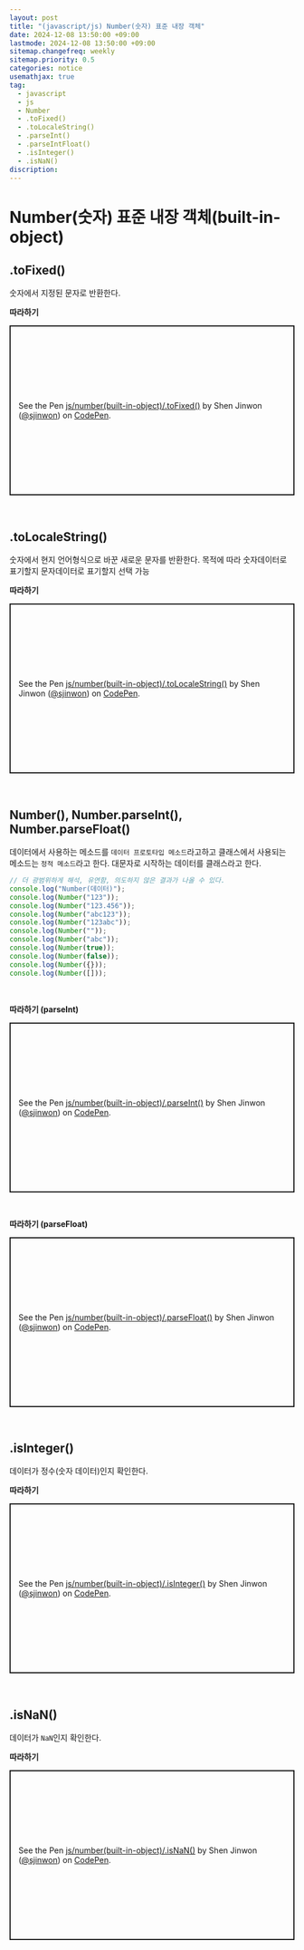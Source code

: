 ```yaml
---
layout: post
title: "(javascript/js) Number(숫자) 표준 내장 객체"
date: 2024-12-08 13:50:00 +09:00
lastmode: 2024-12-08 13:50:00 +09:00
sitemap.changefreq: weekly
sitemap.priority: 0.5
categories: notice
usemathjax: true
tag:
  - javascript
  - js
  - Number
  - .toFixed()
  - .toLocaleString()
  - .parseInt()
  - .parseIntFloat()
  - .isInteger()
  - .isNaN()
discription:
---
```


# Number(숫자) 표준 내장 객체(built-in-object)

## .toFixed()

숫자에서 지정된 문자로 반환한다.

**따라하기**

<p class="codepen" data-height="300" data-default-tab="js,result" data-slug-hash="xbKVYeO" data-pen-title="js/number(built-in-object)/.toFixed()" data-user="sjinwon" style="height: 300px; box-sizing: border-box; display: flex; align-items: center; justify-content: center; border: 2px solid; margin: 1em 0; padding: 1em;">
  <span>See the Pen <a href="https://codepen.io/sjinwon/pen/xbKVYeO">
  js/number(built-in-object)/.toFixed()</a> by Shen Jinwon (<a href="https://codepen.io/sjinwon">@sjinwon</a>)
  on <a href="https://codepen.io">CodePen</a>.</span>
</p>
<script async src="https://cpwebassets.codepen.io/assets/embed/ei.js"></script>

<br>

## .toLocaleString()

숫자에서 현지 언어형식으로 바꾼 새로운 문자를 반환한다. 목적에 따라 숫자데이터로 표기할지 문자데이터로 표기할지 선택 가능

**따라하기**

<p class="codepen" data-height="300" data-default-tab="js,result" data-slug-hash="ByBKYEP" data-pen-title="js/number(built-in-object)/.toLocaleString()" data-user="sjinwon" style="height: 300px; box-sizing: border-box; display: flex; align-items: center; justify-content: center; border: 2px solid; margin: 1em 0; padding: 1em;">
  <span>See the Pen <a href="https://codepen.io/sjinwon/pen/ByBKYEP">
  js/number(built-in-object)/.toLocaleString()</a> by Shen Jinwon (<a href="https://codepen.io/sjinwon">@sjinwon</a>)
  on <a href="https://codepen.io">CodePen</a>.</span>
</p>
<script async src="https://cpwebassets.codepen.io/assets/embed/ei.js"></script>

<br>

## Number(), Number.parseInt(), Number.parseFloat()

데이터에서 사용하는 메소드를 `데이터 프로토타입 메소드`라고하고 클래스에서 사용되는 메소드는 `정적 메소드`라고 한다. 대문자로 시작하는 데이터를 클래스라고 한다.

```js
// 더 광범위하게 해석, 유연함, 의도하지 않은 결과가 나올 수 있다.
console.log("Number(데이터)");
console.log(Number("123"));
console.log(Number("123.456"));
console.log(Number("abc123"));
console.log(Number("123abc"));
console.log(Number(""));
console.log(Number("abc"));
console.log(Number(true));
console.log(Number(false));
console.log(Number({}));
console.log(Number([]));
```

<br>

**따라하기 (parseInt)**

<p class="codepen" data-height="300" data-default-tab="js,result" data-slug-hash="qEWZxzR" data-pen-title="js/number(built-in-object)/.parseInt()" data-user="sjinwon" style="height: 300px; box-sizing: border-box; display: flex; align-items: center; justify-content: center; border: 2px solid; margin: 1em 0; padding: 1em;">
  <span>See the Pen <a href="https://codepen.io/sjinwon/pen/qEWZxzR">
  js/number(built-in-object)/.parseInt()</a> by Shen Jinwon (<a href="https://codepen.io/sjinwon">@sjinwon</a>)
  on <a href="https://codepen.io">CodePen</a>.</span>
</p>
<script async src="https://cpwebassets.codepen.io/assets/embed/ei.js"></script>

<br>

**따라하기 (parseFloat)**

<p class="codepen" data-height="300" data-default-tab="js,result" data-slug-hash="LEPNQKW" data-pen-title="js/number(built-in-object)/.parseFloat()" data-user="sjinwon" style="height: 300px; box-sizing: border-box; display: flex; align-items: center; justify-content: center; border: 2px solid; margin: 1em 0; padding: 1em;">
  <span>See the Pen <a href="https://codepen.io/sjinwon/pen/LEPNQKW">
  js/number(built-in-object)/.parseFloat()</a> by Shen Jinwon (<a href="https://codepen.io/sjinwon">@sjinwon</a>)
  on <a href="https://codepen.io">CodePen</a>.</span>
</p>
<script async src="https://cpwebassets.codepen.io/assets/embed/ei.js"></script>

<br>

## .isInteger()

데이터가 정수(숫자 데이터)인지 확인한다.

**따라하기**

<p class="codepen" data-height="300" data-default-tab="js,result" data-slug-hash="bNbpLPQ" data-pen-title="js/number(built-in-object)/.isInteger()" data-user="sjinwon" style="height: 300px; box-sizing: border-box; display: flex; align-items: center; justify-content: center; border: 2px solid; margin: 1em 0; padding: 1em;">
  <span>See the Pen <a href="https://codepen.io/sjinwon/pen/bNbpLPQ">
  js/number(built-in-object)/.isInteger()</a> by Shen Jinwon (<a href="https://codepen.io/sjinwon">@sjinwon</a>)
  on <a href="https://codepen.io">CodePen</a>.</span>
</p>
<script async src="https://cpwebassets.codepen.io/assets/embed/ei.js"></script>

<br>

## .isNaN()

데이터가 `NaN`인지 확인한다.

**따라하기**

<p class="codepen" data-height="300" data-default-tab="js,result" data-slug-hash="raBeJXV" data-pen-title="js/number(built-in-object)/.isNaN()" data-user="sjinwon" style="height: 300px; box-sizing: border-box; display: flex; align-items: center; justify-content: center; border: 2px solid; margin: 1em 0; padding: 1em;">
  <span>See the Pen <a href="https://codepen.io/sjinwon/pen/raBeJXV">
  js/number(built-in-object)/.isNaN()</a> by Shen Jinwon (<a href="https://codepen.io/sjinwon">@sjinwon</a>)
  on <a href="https://codepen.io">CodePen</a>.</span>
</p>
<script async src="https://cpwebassets.codepen.io/assets/embed/ei.js"></script>

<br>
